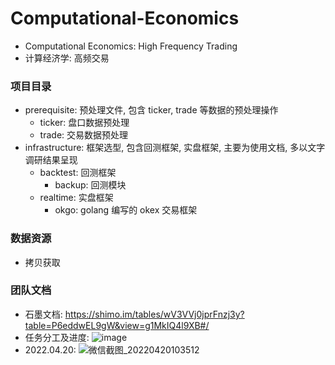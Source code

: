 # Computational-Economics
- Computational Economics: High Frequency Trading
- 计算经济学: 高频交易

### 项目目录
- prerequisite: 预处理文件, 包含 ticker, trade 等数据的预处理操作
  - ticker: 盘口数据预处理
  - trade: 交易数据预处理
- infrastructure: 框架选型, 包含回测框架, 实盘框架, 主要为使用文档, 多以文字调研结果呈现
  - backtest: 回测框架
    - backup: 回测模块
  - realtime: 实盘框架
    - okgo: golang 编写的 okex 交易框架

### 数据资源
- 拷贝获取

### 团队文档
- 石墨文档: https://shimo.im/tables/wV3VVj0jprFnzj3y?table=P6eddwEL9gW&view=g1MkIQ4l9XB#/
- 任务分工及进度:
![image](https://user-images.githubusercontent.com/31722033/161755000-20d72790-2db6-4aa1-b608-ee4cdb2736ce.png)
- 2022.04.20:
![微信截图_20220420103512](https://user-images.githubusercontent.com/31722033/164135679-bc83ddfb-2622-4b1f-a9fd-6c0b3f173532.png)
